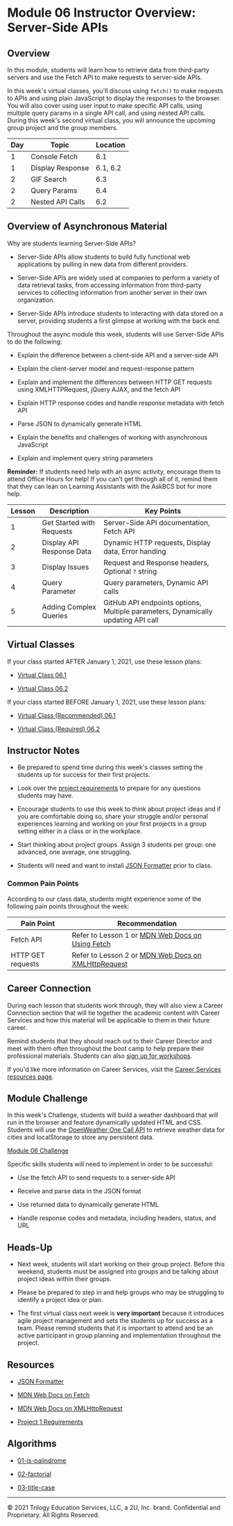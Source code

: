 # Module 06 Instructor Overview: Server-Side APIs

## Overview

In this module, students will learn how to retrieve data from third-party servers and use the Fetch API to make requests to server-side APIs.

In this week's virtual classes, you'll discuss using `fetch()` to make requests to APIs and using plain JavaScript to display the responses to the browser. You will also cover using user input to make specific API calls, using multiple query params in a single API call, and using nested API calls. During this week's second virtual class, you will announce the upcoming group project and the group members.

| Day  | Topic              | Location   |
| ---  | ---                | ---        |
| 1    | Console Fetch      | 6.1        |
| 1    | Display Response   | 6.1, 6.2   |
| 2    | GIF Search         | 6.3        |
| 2    | Query Params       | 6.4        |
| 2    | Nested API Calls   | 6.2        |

## Overview of Asynchronous Material 

Why are students learning Server-Side APIs?

* Server-Side APIs allow students to build fully functional web applications by pulling in new data from different providers.

* Server-Side APIs are widely used at companies to perform a variety of data retrieval tasks, from accessing information from third-party services to collecting information from another server in their own organization.

* Server-Side APIs introduce students to interacting with data stored on a server, providing students a first glimpse at working with the back end. 

Throughout the async module this week, students will use Server-Side APIs to do the following:

* Explain the difference between a client-side API and a server-side API

* Explain the client-server model and request-response pattern

* Explain and implement the differences between HTTP GET requests using XMLHTTPRequest, jQuery AJAX, and the fetch API

* Explain HTTP response codes and handle response metadata with fetch API

* Parse JSON to dynamically generate HTML

* Explain the benefits and challenges of working with asynchronous JavaScript

* Explain and implement query string parameters

**Reminder:** If students need help with an async activity, encourage them to attend Office Hours for help! If you can’t get through all of it, remind them that they can lean on Learning Assistants with the AskBCS bot for more help.

| Lesson           | Description                | Key Points                                                                         |
| ---              | ---                        | ---                                                                                |
| 1                | Get Started with Requests  | Server-Side API documentation, Fetch API                                           |
| 2                | Display API Response Data  | Dynamic HTTP requests, Display data, Error handing                                 |
| 3                | Display Issues             | Request and Response headers, Optional `?` string                                  |
| 4                | Query Parameter            | Query parameters, Dynamic API calls                                                |
| 5                | Adding Complex Queries     |  GitHub API endpoints options, Multiple parameters, Dynamically updating API call  |

## Virtual Classes

If your class started AFTER January 1, 2021, use these lesson plans:

* [Virtual Class 06.1](./06.1-REQUIRED.md)

* [Virtual Class 06.2](./06.2-REQUIRED.md)

If your class started BEFORE January 1, 2021, use these lesson plans:

* [Virtual Class (Recommended) 06.1](./06.1-RECOMMENDED.md)

* [Virtual Class (Required) 06.2](./06.2-REQUIRED.md)

## Instructor Notes

* Be prepared to spend time during this week's classes setting the students up for success for their first projects.

* Look over the [project requirements](../../01-Class-Content/06-Server-Side-APIs/04-Supplemental/Project-Requirements.md) to prepare for any questions students may have. 

* Encourage students to use this week to think about project ideas and if you are comfortable doing so, share your struggle and/or personal experiences learning and working on your first projects in a group setting either in a class or in the workplace. 

* Start thinking about project groups. Assign 3 students per group: one advanced, one average, one struggling.

* Students will need and want to install [JSON Formatter](https://chrome.google.com/webstore/detail/json-formatter/bcjindcccaagfpapjjmafapmmgkkhgoa?hl=en) prior to class. 

### Common Pain Points

According to our class data, students might experience some of the following pain points throughout the week:

| Pain Point                          | Recommendation       |
| ---                                 | ---                  |
| Fetch API                           | Refer to Lesson 1 or [MDN Web Docs on Using Fetch](https://developer.mozilla.org/en-US/docs/Web/API/Fetch_API/Using_Fetch) |
| HTTP GET requests | Refer to Lesson 2 or [MDN Web Docs on XMLHttpRequest](https://developer.mozilla.org/en-US/docs/Web/API/XMLHttpRequest)|

## Career Connection

During each lesson that students work through, they will also view a Career Connection section that will tie together the academic content with Career Services and how this material will be applicable to them in their future career.

Remind students that they should reach out to their Career Director and meet with them often throughout the boot camp to help prepare their professional materials. Students can also [sign up for workshops](https://careerservicesonlineevents.splashthat.com/).

If you'd like more information on Career Services, visit the [Career Services resources page](https://mycareerspot.org/).

## Module Challenge

In this week's Challenge, students will build a weather dashboard that will run in the browser and feature dynamically updated HTML and CSS. Students will use the [OpenWeather One Call API](https://openweathermap.org/api/one-call-api) to retrieve weather data for cities and localStorage to store any persistent data.

[Module 06 Challenge](../../01-Class-Content/06-Server-Side-APIs/02-Challenge)

Specific skills students will need to implement in order to be successful:

* Use the fetch API to send requests to a server-side API

* Receive and parse data in the JSON format

* Use returned data to dynamically generate HTML

* Handle response codes and metadata, including headers, status, and URL

## Heads-Up

* Next week, students will start working on their group project. Before this weekend, students must be assigned into groups and be talking about project ideas within their groups.

* Please be prepared to step in and help groups who may be struggling to identify a project idea or plan.  

* The first virtual class next week is **very important** because it introduces agile project management and sets the students up for success as a team. Please remind students that it is important to attend and be an active participant in group planning and implementation throughout the project.

## Resources

* [JSON Formatter](https://chrome.google.com/webstore/detail/json-formatter/bcjindcccaagfpapjjmafapmmgkkhgoa?hl=en)

* [MDN Web Docs on Fetch](https://developer.mozilla.org/en-US/docs/Web/API/Fetch_API)

* [MDN Web Docs on XMLHttpRequest](https://developer.mozilla.org/en-US/docs/Web/API/XMLHttpRequest)

* [Project 1 Requirements](../../01-Class-Content/06-Server-Side-APIs/04-Supplemental/Project-Requirements.md)

## Algorithms

* [01-is-palindrome](../../01-Class-Content/06-Server-Side-APIs/03-Algorithms/01-is-palindrome)

* [02-factorial](../../01-Class-Content/06-Server-Side-APIs/03-Algorithms/02-factorial)

* [03-title-case](../../01-Class-Content/06-Server-Side-APIs/03-Algorithms/03-title-case)

---
© 2021 Trilogy Education Services, LLC, a 2U, Inc. brand. Confidential and Proprietary. All Rights Reserved.
